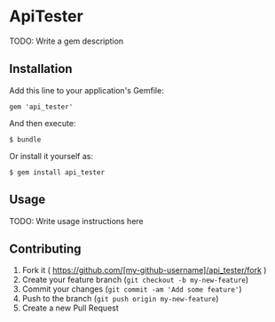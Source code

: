 # ApiTester

TODO: Write a gem description

## Installation

Add this line to your application's Gemfile:

    gem 'api_tester'

And then execute:

    $ bundle

Or install it yourself as:

    $ gem install api_tester

## Usage

TODO: Write usage instructions here

## Contributing

1. Fork it ( https://github.com/[my-github-username]/api_tester/fork )
2. Create your feature branch (`git checkout -b my-new-feature`)
3. Commit your changes (`git commit -am 'Add some feature'`)
4. Push to the branch (`git push origin my-new-feature`)
5. Create a new Pull Request
